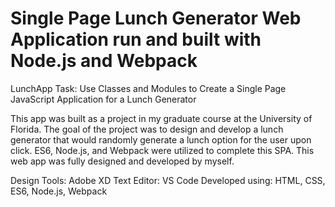 # Single Page Lunch Generator Web Application run and built with Node.js and Webpack
LunchApp
Task: Use Classes and Modules to Create a Single Page JavaScript Application for a Lunch Generator

This app was built as a project in my graduate course at the University of Florida. The goal of the project was to design and develop a lunch generator that would randomly generate a lunch option for the user upon click. ES6, Node.js, and Webpack were utilized to complete this SPA. This web app was fully designed and developed by myself.

Design Tools: Adobe XD
Text Editor: VS Code
Developed using: HTML, CSS, ES6, Node.js, Webpack
